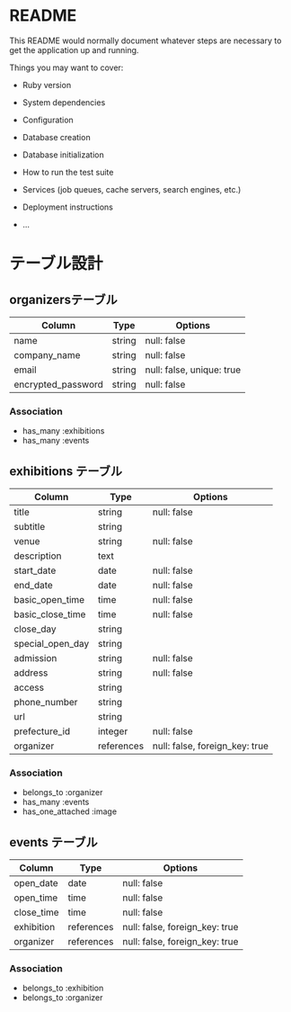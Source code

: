 # README

This README would normally document whatever steps are necessary to get the
application up and running.

Things you may want to cover:

* Ruby version

* System dependencies

* Configuration

* Database creation

* Database initialization

* How to run the test suite

* Services (job queues, cache servers, search engines, etc.)

* Deployment instructions

* ...

# テーブル設計

## organizersテーブル

| Column             | Type    | Options                   |
| ------------------ | ------- | ------------------------- |
| name               | string  | null: false               |
| company_name       | string  | null: false               |
| email              | string  | null: false, unique: true |
| encrypted_password | string  | null: false               |

### Association
- has_many :exhibitions
- has_many :events


## exhibitions テーブル

| Column           | Type       | Options                        |
| ---------------- | ---------- | ------------------------------ |
| title            | string     | null: false                    | 
| subtitle         | string     |                                |
| venue            | string     | null: false                    |
| description      | text       |                                |
| start_date       | date       | null: false                    |
| end_date         | date       | null: false                    |
| basic_open_time  | time       | null: false                    |
| basic_close_time | time       | null: false                    |
| close_day        | string     |                                |
| special_open_day | string     |                                |
| admission        | string     | null: false                    |
| address          | string     | null: false                    |
| access           | string     |                                |
| phone_number     | string     |                                |
| url              | string     |                                |
| prefecture_id    | integer    | null: false                    |
| organizer        | references | null: false, foreign_key: true |

### Association
- belongs_to :organizer
- has_many :events
- has_one_attached :image


## events テーブル

| Column     | Type       | Options                        |
| ---------- | ---------- | ------------------------------ |
| open_date  | date       | null: false                    | 
| open_time  | time       | null: false                    |
| close_time | time       | null: false                    |
| exhibition | references | null: false, foreign_key: true |
| organizer  | references | null: false, foreign_key: true |

### Association
- belongs_to :exhibition
- belongs_to :organizer